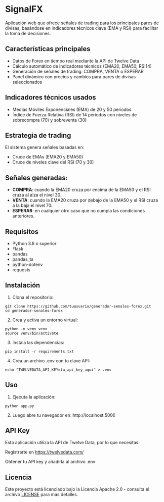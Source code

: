 # SignalFX

Aplicación web que ofrece señales de trading para los principales pares de divisas, basándose en indicadores técnicos clave (EMA y RSI) para facilitar la toma de decisiones.

## Características principales

- Datos de Forex en tiempo real mediante la API de Twelve Data  
- Cálculo automático de indicadores técnicos (EMA20, EMA50, RSI14)  
- Generación de señales de trading: COMPRA, VENTA o ESPERAR  
- Panel dinámico con precios y cambios para pares de divisas seleccionados  

## Indicadores técnicos usados

- Medias Móviles Exponenciales (EMA) de 20 y 50 periodos  
- Índice de Fuerza Relativa (RSI) de 14 periodos con niveles de sobrecompra (70) y sobreventa (30)  

## Estrategia de trading

El sistema genera señales basadas en:  
- Cruce de EMAs (EMA20 y EMA50)  
- Cruce de niveles clave del RSI (70 y 30)  

## Señales generadas:  
- **COMPRA**: cuando la EMA20 cruza por encima de la EMA50 y el RSI cruza al alza el nivel 30.
- **VENTA**: cuando la EMA20 cruza por debajo de la EMA50 y el RSI cruza a la baja el nivel 70.
- **ESPERAR**: en cualquier otro caso que no cumpla las condiciones anteriores.

## Requisitos

- Python 3.8 o superior  
- Flask  
- pandas  
- pandas_ta  
- python-dotenv  
- requests  

## Instalación

1. Clona el repositorio:  
  ```
  git clone https://github.com/tuusuario/generador-senales-forex.git
  cd generador-senales-forex
  ```
2. Crea y activa un entorno virtual:
  ```
  python -m venv venv
  source venv/bin/activate
  ```

3. Instala las dependencias:
  ```
  pip install -r requirements.txt
  ```

4. Crea un archivo .env con tu clave API:
  ```
  echo "TWELVEDATA_API_KEY=tu_api_key_aqui" > .env
  ```

## Uso
1. Ejecuta la aplicación:
  ```
  python app.py
  ```
2. Luego abre tu navegador en:
http://localhost:5000

## API Key
Esta aplicación utiliza la API de Twelve Data, por lo que necesitas:

Registrarte en https://twelvedata.com/

Obtener tu API key y añadirla al archivo .env

## Licencia

Este proyecto está licenciado bajo la Licencia Apache 2.0 - consulta el archivo [LICENSE](LICENSE) para más detalles.
